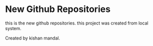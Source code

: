 # New Github Repositories

this is the new github repositories.
this project was created from local system.

Created by kishan mandal. 
